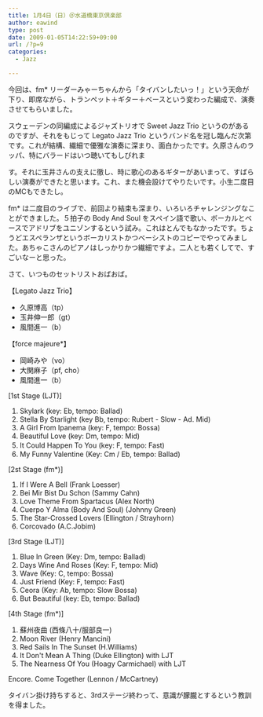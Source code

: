```yaml
---
title: 1月4日（日）＠水道橋東京倶楽部
author: eawind
type: post
date: 2009-01-05T14:22:59+09:00
url: /?p=9
categories:
  - Jazz

---
```

今回は、fm* リーダーみゃーちゃんから「タイバンしたいっ！」という天命が下り、即席ながら、トランペット＋ギター＋ベースという変わった編成で、演奏させてもらいました。

スウェーデンの同編成によるジャズトリオで Sweet Jazz Trio というのがあるのですが、それをもじって Legato Jazz Trio というバンド名を冠し臨んだ次第です。これが結構、繊細で優雅な演奏に深まり、面白かったです。久原さんのラッパ、特にバラードはいつ聴いてもしびれま

す。それに玉井さんの支えに徹し、時に歌心のあるギターがあいまって、すばらしい演奏ができたと思います。これ、また機会設けてやりたいです。小生二度目のMCもできたし。

fm* は二度目のライブで、前回より結束も深まり、いろいろチャレンジングなことができました。５拍子の Body And Soul をスペイン語で歌い、ボーカルとベースでアドリブをユニゾンするという試み。これはとんでもなかったです。ちょうどエスペランザというボーカリストかつベーシストのコピーでやってみました。あちゃこさんのピアノはしっかりかつ繊細ですよ。二人とも若くしてで、すごいなーと思った。

さて、いつものセットリストおばおば。

【Legato Jazz Trio】

- 久原博高（tp）
- 玉井伸一郎（gt）
- 風間進一（b）

【force majeure*】

- 岡崎みや（vo）
- 大関麻子（pf, cho）
- 風間進一（b）

[1st Stage (LJT)]

1. Skylark (key: Eb, tempo: Ballad)
2. Stella By Starlight (key Bb, tempo: Rubert - Slow - Ad. Mid)
3. A Girl From Ipanema (key: F, tempo: Bossa)
4. Beautiful Love (key: Dm, tempo: Mid)
5. It Could Happen To You (key: F, tempo: Fast) 　
6. My Funny Valentine (Key: Cm / Eb, tempo: Ballad)

[2st Stage (fm*)]

1. If I Were A Bell (Frank Loesser)
2. Bei Mir Bist Du Schon (Sammy Cahn)
3. Love Theme From Spartacus (Alex North)
4. Cuerpo Y Alma (Body And Soul) (Johnny Green)
5. The Star-Crossed Lovers (Ellington / Strayhorn)
6. Corcovado (A.C.Jobim)

[3rd Stage (LJT)]

1. Blue In Green (Key: Dm, tempo: Ballad)
2. Days Wine And Roses (Key: F, tempo: Mid)
3. Wave (Key: C, tempo: Bossa)
4. Just Friend (Key: F, tempo: Fast)
5. Ceora (Key: Ab, tempo: Slow Bossa)
6. But Beautiful (key: Eb, tempo: Ballad)

[4th Stage (fm*)]

1. 蘇州夜曲 (西條八十/服部良一)
2. Moon River (Henry Mancini)
3. Red Sails In The Sunset (H.Williams)
4. It Don't Mean A Thing (Duke Ellington) with LJT
5. The Nearness Of You (Hoagy Carmichael) with LJT

Encore. Come Together (Lennon / McCartney)

タイバン掛け持ちすると、3rdステージ終わって、意識が朦朧とするという教訓を得ました。
